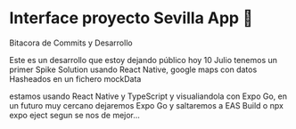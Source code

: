 # Interface proyecto Sevilla App 👋

Bitacora de Commits y Desarrollo

Este es un desarrollo que estoy dejando público hoy 10 Julio tenemos un primer Spike Solution
usando React Native, google maps con datos Hasheados en un fichero mockData

estamos usando React Native y TypeScript y visualiandola con Expo Go, en un futuro muy cercano 
dejaremos Expo Go y saltaremos a EAS Build o npx expo eject segun se nos de mejor...



